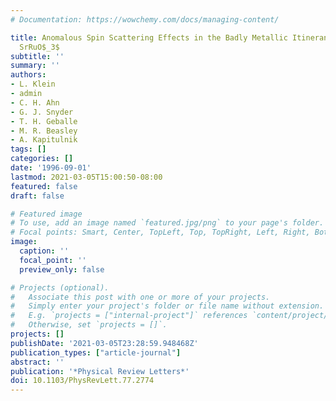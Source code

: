 ```yaml
---
# Documentation: https://wowchemy.com/docs/managing-content/

title: Anomalous Spin Scattering Effects in the Badly Metallic Itinerant Ferromagnet
  SrRuO$_3$
subtitle: ''
summary: ''
authors:
- L. Klein
- admin
- C. H. Ahn
- G. J. Snyder
- T. H. Geballe
- M. R. Beasley
- A. Kapitulnik
tags: []
categories: []
date: '1996-09-01'
lastmod: 2021-03-05T15:00:50-08:00
featured: false
draft: false

# Featured image
# To use, add an image named `featured.jpg/png` to your page's folder.
# Focal points: Smart, Center, TopLeft, Top, TopRight, Left, Right, BottomLeft, Bottom, BottomRight.
image:
  caption: ''
  focal_point: ''
  preview_only: false

# Projects (optional).
#   Associate this post with one or more of your projects.
#   Simply enter your project's folder or file name without extension.
#   E.g. `projects = ["internal-project"]` references `content/project/deep-learning/index.md`.
#   Otherwise, set `projects = []`.
projects: []
publishDate: '2021-03-05T23:28:59.948468Z'
publication_types: ["article-journal"]
abstract: ''
publication: '*Physical Review Letters*'
doi: 10.1103/PhysRevLett.77.2774
---
```

